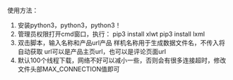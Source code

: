使用方法：
1. 安装python3，python3，python3！
2. 管理员权限打开cmd窗口，执行：
    pip3 install xlwt
    pip3 install lxml
3. 双击脚本，输入名称和产品url产品
    样机名称用于生成数据文件名，不传入将自动获取
    url可以是产品主页url，也可以是评论页面url
4. 默认100个线程下载，网络不好可以减小一些，否则会有很多连接超时，修改文件头部MAX_CONNECTION值即可
